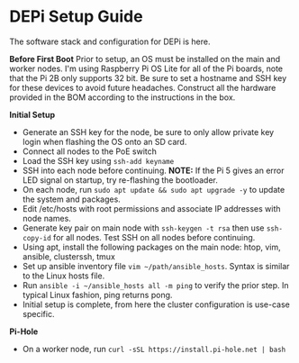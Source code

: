# DEPi Setup Guide
The software stack and configuration for DEPi is here. 

**Before First Boot**
Prior to setup, an OS must be installed on the main and worker nodes. I'm using Raspberry Pi OS Lite for all of the Pi boards, note that the Pi 2B 
only supports 32 bit. Be sure to set a hostname and SSH key for these devices to avoid future headaches. Construct all the hardware provided in the BOM
according to the instructions in the box.

**Initial Setup**
* Generate an SSH key for the node, be sure to only allow private key login when flashing the OS onto an SD card.
* Connect all nodes to the PoE switch
* Load the SSH key using `ssh-add keyname`
* SSH into each node before continuing. **NOTE:** If the Pi 5 gives an error LED signal on startup, try re-flashing the bootloader.
* On each node, run `sudo apt update && sudo apt upgrade -y` to update the system and packages.
* Edit /etc/hosts with root permissions and associate IP addresses with node names.
* Generate key pair on main node with `ssh-keygen -t rsa` then use `ssh-copy-id` for all nodes. Test SSH on all nodes before continuing.
* Using apt, install the following packages on the main node: htop, vim, ansible, clusterssh, tmux
* Set up ansible inventory file `vim ~/path/ansible_hosts`. Syntax is similar to the Linux hosts file. 
* Run `ansible -i ~/ansible_hosts all -m ping` to verify the prior step. In typical Linux fashion, ping returns pong.
* Initial setup is complete, from here the cluster configuration is use-case specific.

**Pi-Hole**
* On a worker node, run `curl -sSL https://install.pi-hole.net | bash`

